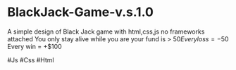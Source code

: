 # BlackJack-Game-v.s.1.0
 A simple design of  Black Jack game with html,css,js no frameworks attached 
You only stay alive while you are your fund is > $50
Every loss = -$50
Every win = +$100

#Js
#Css
#Html
